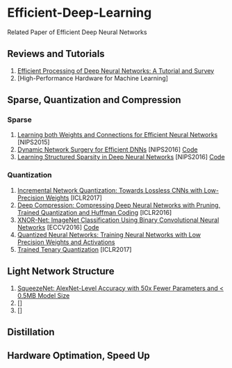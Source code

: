 # Efficient-Deep-Learning
Related Paper of Efficient Deep Neural Networks

## Reviews and Tutorials
1. [Efficient Processing of Deep Neural Networks: A Tutorial and Survey](https://arxiv.org/abs/1703.09039)
2. [High-Performance Hardware for Machine Learning]

## Sparse, Quantization and Compression

### Sparse
1. [Learning both Weights and Connections for Efficient Neural Networks](https://arxiv.org/abs/1506.02626) [NIPS2015]
2. [Dynamic Network Surgery for Efficient DNNs](https://arxiv.org/abs/1608.04493) [NIPS2016]  [Code](https://github.com/yiwenguo/Dynamic-Network-Surgery)
3. [Learning Structured Sparsity in Deep Neural Networks](https://arxiv.org/abs/1608.03665) [NIPS2016]  [Code](https://github.com/wenwei202/caffe/tree/scnn)

### Quantization
1. [Incremental Network Quantization: Towards Lossless CNNs with Low-Precision Weights](https://arxiv.org/abs/1702.03044) [ICLR2017]
2. [Deep Compression: Compressing Deep Neural Networks with Pruning, Trained Quantization and Huffman Coding](https://arxiv.org/pdf/1510.00149v5.pdf) [ICLR2016]
3. [XNOR-Net: ImageNet Classification Using Binary Convolutional Neural Networks](https://arxiv.org/abs/1603.05279) [ECCV2016]  [Code](https://github.com/allenai/XNOR-Net)
4. [Quantized Neural Networks: Training Neural Networks with Low Precision Weights and Activations](https://www.arxiv.org/abs/1609.07061)
5. [Trained Tenary Quantization]() [ICLR2017]

## Light Network Structure
1. [SqueezeNet: AlexNet-Level Accuracy with 50x Fewer Parameters and < 0.5MB Model Size](https://arxiv.org/pdf/1602.07360v3.pdf)
2. []
3. []
## Distillation

## Hardware Optimation, Speed Up
